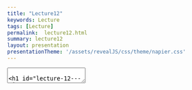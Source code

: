 ```yaml
---
title: "Lecture12"
keywords: Lecture
tags: [Lecture]
permalink:  lecture12.html
summary: lecture12
layout: presentation
presentationTheme: '/assets/revealJS/css/theme/napier.css' 
---
```

<section data-markdown data-separator="^\n---\n$" data-separator-vertical="^\n--\n$">
<textarea data-template>

# Lecture 12 - AI
### SET09121 - Games Engineering

<br><br>
Kevin Chalmers and Sam Serrels

School of Computing. Edinburgh Napier University


---

# Recommended Reading

.5

-   Artificial Intelligence for Games. Second Edition. Millington and
    Funge, 2009.

    -   A good resource for anyone interested in game AI.

.5 ![image](ai_book)

History of Game AI
==================

What is Artificial Intelligence?

-   Artificial Intelligence (AI) is the study of the intelligence of
    machines, and the attempt to replicate human-like intelligence in a
    machine.

    -   This is a very wide area of study, incorporating not only
        technical implementations of intelligence, but also ethics and
        philosophy.

-   From a games point of view, we will take a very simple outlook:

    -   AI is any algorithm or code that controls the behaviour of one
        of our game entities.

-   Therefore, our Pong example back at the start of the module had a
    form of AI.

    -   It was dumb, but it still behaved in a way that would allow it
        to be competitive.

Academic AI vs. Game AI

-   Academic AI and game AI have overlaps, but normally have a different
    goal today.

-   Academic AI can be (very roughly) broken down into two phases:

    -   Symbolic AI (early days)

        -   Set of knowledge and reasoning algorithms.

    -   Nature inspired and learning (modern era)

        -   Techniques inspired by models in nature and statistical
            inference.

        -   Used in learning, neural networks, genetic algorithms, etc.

-   Game AI is still rooted in the deterministic, classical, symbolic AI
    era.

    -   Symbolic AI still used extensively in games.

        -   Path finding, state machines, etc.

    -   Modern techniques have been tried, but are rarely successful.

    -   Modern techniques have seen more success in content creation.

        -   Do some research into procedural content generation if you
            are interested.

In the beginning...PacMan

.5

-   PacMan is recognised as one of the earliest examples of AI in games.

-   PacMan AI relied on state machine behaviour.

    -   We will look at state machines in a separate lecture.

-   This was in 1979...

-   ...game AI did not change much until the mid 1990s.

.5 ![image](pacman)

Timeline

-   In the mid-1990s AI started to become a selling point.

    1994:

    :   Beneath a Steel Sky mentions AI on the box.

    1997:

    :   GoldenEye 007 introduces world sensing, allowing enemies to see
        allies and notice when they were killed.

    1998:

    :   Thief: The Dark Project and Metal Gear Solid expanded the world
        sensing concept.

-   Real-time strategy games also emerged in the 1990s.

    1994:

    :   Warcraft used noticeable path finding techniques.

    1998:

    :   Warhammer: Dark Omen has robust formation motion.

-   Games also start emerging where AI is the main game mechanic.

    1997:

    :   Creatures.

    2000:

    :   The Sims.

    2001:

    :   Black and White.

AI Techniques for Games
=======================

AI Techniques for Games -- Overview

-   There are numerous usable AI techniques applicable for games.

    -   Classical AI techniques -- common.

    -   Newer academic techniques -- uncommon.

-   Different techniques accomplish different aspects of game behaviour.

    -   Movement of entities.

    -   Decision making for entities.

    -   Strategic (planning) decisions.

    -   Learning from player behaviour.

-   We will only look at the first two in detail as they are the most
    common. Other modules look at learning and planning in a general AI
    context.

Movement
--------

Movement and Steering Behaviours

-   Steering behaviours.

    -   An algorithm which determines how an entity should move.

    -   Can be goal based:

        -   Seek, flee.

    -   Or can be more general:

        -   Patrol, wander.

-   Steering behaviours are an important base concept of most game AI.

    -   It allows us to move entities in a certain manner.

-   Steering behaviours can also be combined to create more complex
    behaviour.

    -   Look into flocking behaviour to get an idea.

-   We will look at steering behaviours next week.

Path Finding

.5

-   Path finding is the discovery of the route between two points in a
    game world.

-   Information from path finding can be fed into steering behaviours.

-   Two core techniques:

    Waypoints:

    :   most common.

    Navigation mesh:

    :   becoming more popular (see image).

-   Two common algorithms:

    -   Dijkstra (slow but checks everything).

    -   A\* (fast).

.5 ![image](waypoint-mesh)

Decision Making
---------------

Decision Making

-   We are going to look at two types.

-   State machines.

    -   Similar to the idea of state modelling in UML.

    -   Character has a number of possible states.

        -   e.g. attack, hide, run, etc.

    -   Character determines current state based on any number of
        conditions.

    -   Character will change state when a particular action occurs.

        -   If patrolling and player is spotted then change state to
            attacking.

-   Decision trees.

    -   Similar to activity diagrams in UML.

    -   Used to control characters decision making process.

    -   Can also be used to control animation.

    -   Very simply AI technique to implement but can be very powerful.

Decision Making

.5

-   Fuzzy logic

    -   Logic design with grey (fuzzy) areas.

    -   Fuzzy logic applies some randomness to decisions.

    -   It tries to be more in line with how people think.

    -   Not very popular in academia any more -- probability and
        statistics preferred.

.5 ![image](fuzzy-logic)

Decision Making

-   Some others...

    -   Behavioural trees

        -   Chaining tasks and decisions together to form complicated
            behaviours.

    -   Markov systems

        -   Similar to fuzzy logic but works with probability or
            priority of transitions.

    -   Goal-oriented behaviour

        -   Character chooses an action based on its current goals.

    -   Rule-based systems

        -   Database of "if" conditions to determine the behaviour to
            take.

Strategy
--------

World Data

-   Modern game AI techniques rely on data from the game world to be
    effective.

    -   We have already seen this with path finding.

-   Depending on the AI technique used, different types of data can be
    required.

    -   Movement may need to know about obstacles, jump points.

    -   Knowledge of cover.

    -   Knowledge of other characters in the game world to launch
        attacks.

    -   etc.

-   Most of the techniques requiring world data are referred to as
    strategic techniques.

Strategy

-   Waypoint tactics.

    -   Areas of the map are marked for tactical significance.

        -   For example cover positions, sniper positions, etc.

    -   The AI determines which waypoint to head for based on an
        algorithm.

    -   This allows strategic looking behaviour from the game
        characters.

    -   This technique is used extensively in FPS and similar games.

-   Tactical path finding.

    -   Takes consideration of the surroundings when determining how to
        move between waypoints.

    -   [[example]{style="color: blue"}](https://youtu.be/0i7SMSdwbLI)

Tactical Analysis

-   Essentially a more complicated version of the previous ideas.

-   The map is marked up with values to help determine where characters
    should move to.

-   An algorithm analyses the date to determine the action to take.

-   For example:

    -   Consider a RTS game.

    -   There is a base located on the map.

    -   The base area is given a high target value.

    -   This makes the game AI try to control this base area.

-   Adding dynamic data means that the AI will dynamically respond to
    the player's actions.

Learning
--------

Learning

.5

-   Neural networks are a popular nature inspired technique.

-   They are modelled on a simplified idea of the brain.

    -   Neurons input a signal.

    -   Output signal to other neurons.

    -   etc.

-   Can have learning developed over time.

-   Academia and hobbyists see it as a method to implement believable
    learning.

-   So far has fallen short on large scale game projects (see Creatures,
    Fable II).

.5 ![image](neural-network)

Learning

-   Emergent behaviour.

    -   Evolutionary algorithms.

        -   AI is given a set of values (genes) to determine the
            likelihood of performing an action.

        -   If the AI is successful the genes are used for breeding the
            next iteration.

    -   Bio-inspired algorithms.

        -   Ant colony optimisation.

        -   Artificial immune systems.

-   Depending on your programme you might study some of these topics:

    -   Multi-agent systems.

    -   Computational intelligence.

    -   Emergent computing for optimisation.

Bad and Cheating AI
===================

Goal of AI -- Realism

-   The goal of game AI is to provide a challenge to the player and
    create a realistic, living world.

-   Examples:

    -   [[GTA IV]{style="color: blue"}](https://youtu.be/zaqBBD3QQ_I)

    -   [[Assassin's Creed
        Origins]{style="color: blue"}](https://youtu.be/LRUcpaIAKos)

-   Notice:

    -   People walking around.

    -   Reaction to environment effects (e.g. rain).

    -   Enemies attacking in realistic looking manners.

    -   etc.

Bad AI

-   [[Half-Life 2]{style="color: blue"}](https://youtu.be/WzYEZVI46Uw)

-   [[Halo 3]{style="color: blue"}](https://youtu.be/bc5BwK3iNh0)

-   [[Path finding
    problems]{style="color: blue"}](https://youtu.be/lw9G-8gL5o0)

-   Just search on YouTube -- there are lots of modern examples.

Bad AI

-   When the game designer comes up with an idea, they have a vision of
    how the game will play.

-   A game is meant to be a carefully crafted experience for the player.

-   AI can and does bring unpredictability to the game.

    -   The game designer might not want unpredictable behaviour.

-   Developers may override the AI decisions for the sake of gameplay.

Bad AI

-   There are lots of examples of bad AI breaking immersion.

-   Stupid NPCs getting stuck in corners or getting in your way.

-   The design of the level needs to take account of the NPCs' ability
    to navigate it.

    -   Hence you normally get large doorways and corridors.

-   Unfortunately, the AI, NPCs, and levels are normally designed by
    different teams.

    -   So it doesn't normally work first time.

    -   At some point comprises have to be made.

-   If the NPC is on the player's side you need to make sure it does not
    let them down.

    -   Halo was notorious for this. Fallout 4 has problems also.

Cheating AI

-   Many game AI systems cheat.

    -   [[Pro Evolution
        Soccer]{style="color: blue"}](https://youtu.be/HIZmQ7F1EZg)

-   Sometimes this is referred to as rubber band AI.

    -   A term originally coined in racing games.

    -   Opposition always appeared to keep up with you no matter how
        well you drove.

    -   Opposition was considered to be on a rubber band attached to the
        player.

Summary
=======

Summary

-   We have looked at a very broad picture of what game AI is.

    -   Essentially, use classical, deterministic techniques.

-   We also introduced some techniques that are used in games.

    -   Movement

    -   Decision making

    -   Strategy

    -   Learning

-   And how AI can sometimes not work how the player wants.

    -   Bad AI

    -   Cheating AI

-   All these areas are worth considering depending on your game. Just
    think about the time you have and the experience you are aiming for.
